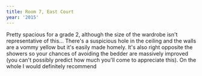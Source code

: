 ```yaml
---
title: Room 7, East Court
year: '2015'
---
```


Pretty spacious for a grade 2, although the size of the wardrobe isn't representative of this... There's a suspicious hole in the ceiling and the walls are a vommy yellow but it's easily made homely. It's also right opposite the showers so your chances of avoiding the bedder are massively improved (you can't possibly predict how much you'll come to appreciate this). On the whole I would definitely recommend